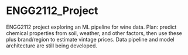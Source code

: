# ENGG2112_Project
ENGG2112 project exploring an ML pipeline for wine data. Plan: predict chemical properties from soil, weather, and other factors, then use these plus brand/region to estimate vintage prices. Data pipeline and model architecture are still being developed.
